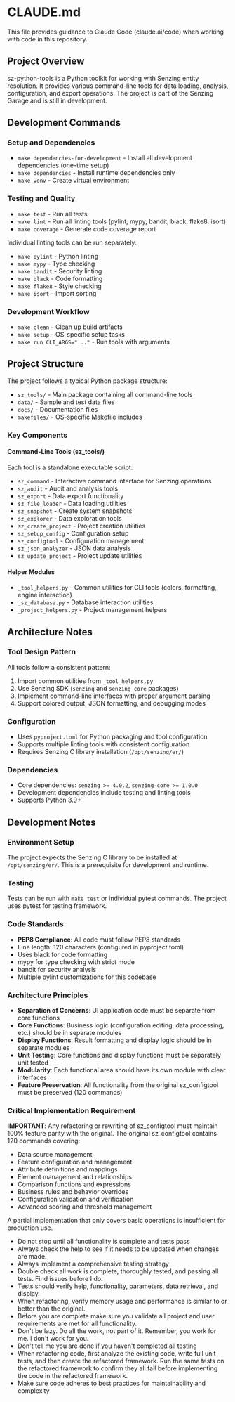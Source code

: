 # CLAUDE.md

This file provides guidance to Claude Code (claude.ai/code) when working with code in this repository.

## Project Overview

sz-python-tools is a Python toolkit for working with Senzing entity resolution. It provides various command-line tools for data loading, analysis, configuration, and export operations. The project is part of the Senzing Garage and is still in development.

## Development Commands

### Setup and Dependencies
- `make dependencies-for-development` - Install all development dependencies (one-time setup)
- `make dependencies` - Install runtime dependencies only
- `make venv` - Create virtual environment

### Testing and Quality
- `make test` - Run all tests
- `make lint` - Run all linting tools (pylint, mypy, bandit, black, flake8, isort)
- `make coverage` - Generate code coverage report

Individual linting tools can be run separately:
- `make pylint` - Python linting
- `make mypy` - Type checking
- `make bandit` - Security linting
- `make black` - Code formatting
- `make flake8` - Style checking
- `make isort` - Import sorting

### Development Workflow
- `make clean` - Clean up build artifacts
- `make setup` - OS-specific setup tasks
- `make run CLI_ARGS="..."` - Run tools with arguments

## Project Structure

The project follows a typical Python package structure:

- `sz_tools/` - Main package containing all command-line tools
- `data/` - Sample and test data files
- `docs/` - Documentation files
- `makefiles/` - OS-specific Makefile includes

### Key Components

#### Command-Line Tools (sz_tools/)
Each tool is a standalone executable script:
- `sz_command` - Interactive command interface for Senzing operations
- `sz_audit` - Audit and analysis tools
- `sz_export` - Data export functionality
- `sz_file_loader` - Data loading utilities
- `sz_snapshot` - Create system snapshots
- `sz_explorer` - Data exploration tools
- `sz_create_project` - Project creation utilities
- `sz_setup_config` - Configuration setup
- `sz_configtool` - Configuration management
- `sz_json_analyzer` - JSON data analysis
- `sz_update_project` - Project update utilities

#### Helper Modules
- `_tool_helpers.py` - Common utilities for CLI tools (colors, formatting, engine interaction)
- `_sz_database.py` - Database interaction utilities
- `_project_helpers.py` - Project management helpers

## Architecture Notes

### Tool Design Pattern
All tools follow a consistent pattern:
1. Import common utilities from `_tool_helpers.py`
2. Use Senzing SDK (`senzing` and `senzing_core` packages)
3. Implement command-line interfaces with proper argument parsing
4. Support colored output, JSON formatting, and debugging modes

### Configuration
- Uses `pyproject.toml` for Python packaging and tool configuration
- Supports multiple linting tools with consistent configuration
- Requires Senzing C library installation (`/opt/senzing/er/`)

### Dependencies
- Core dependencies: `senzing >= 4.0.2`, `senzing-core >= 1.0.0`
- Development dependencies include testing and linting tools
- Supports Python 3.9+

## Development Notes

### Environment Setup
The project expects the Senzing C library to be installed at `/opt/senzing/er/`. This is a prerequisite for development and runtime.

### Testing
Tests can be run with `make test` or individual pytest commands. The project uses pytest for testing framework.

### Code Standards
- **PEP8 Compliance**: All code must follow PEP8 standards
- Line length: 120 characters (configured in pyproject.toml)
- Uses black for code formatting
- mypy for type checking with strict mode
- bandit for security analysis
- Multiple pylint customizations for this codebase

### Architecture Principles
- **Separation of Concerns**: UI application code must be separate from core functions
- **Core Functions**: Business logic (configuration editing, data processing, etc.) should be in separate modules
- **Display Functions**: Result formatting and display logic should be in separate modules
- **Unit Testing**: Core functions and display functions must be separately unit tested
- **Modularity**: Each functional area should have its own module with clear interfaces
- **Feature Preservation**: All functionality from the original sz_configtool must be preserved (120 commands)

### Critical Implementation Requirement
**IMPORTANT**: Any refactoring or rewriting of sz_configtool must maintain 100% feature parity with the original. The original sz_configtool contains 120 commands covering:
- Data source management
- Feature configuration and management
- Attribute definitions and mappings
- Element management and relationships
- Comparison functions and expressions
- Business rules and behavior overrides
- Configuration validation and verification
- Advanced scoring and threshold management

A partial implementation that only covers basic operations is insufficient for production use.
- Do not stop until all functionality is complete and tests pass
- Always check the help to see if it needs to be updated when changes are made.
- Always implement a comprehensive testing strategy
- Double check all work is complete, thoroughly tested, and passing all tests.  Find issues before I do.
- Tests should verify help, functionality, parameters, data retrieval, and display.
- When refactoring, verify memory usage and performance is similar to or better than the original.
- Before you are complete make sure you validate all project and user requirements are met for all functionality.
- Don't be lazy.  Do all the work, not part of it.  Remember, you work for me.  I don't work for you.
- Don't tell me you are done if you haven't completed all testing
- When refactoring code, first analyze the existing code, write full unit tests, and then create the refactored framework.  Run the same tests on the refactored framework to confirm they all fail before implementing the code in the refactored framework.
- Make sure code adheres to best practices for maintainability and complexity